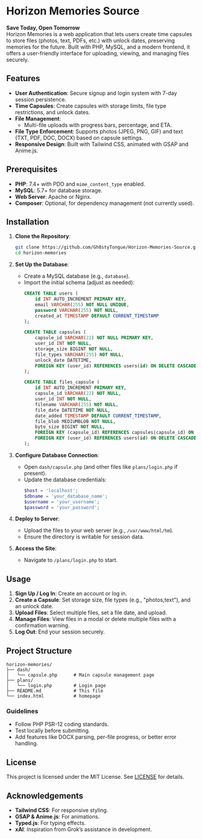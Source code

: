 # Horizon Memories Source

**Save Today, Open Tomorrow**  
Horizon Memories is a web application that lets users create time capsules to store files (photos, text, PDFs, etc.) with unlock dates, preserving memories for the future. Built with PHP, MySQL, and a modern frontend, it offers a user-friendly interface for uploading, viewing, and managing files securely.

## Features

- **User Authentication**: Secure signup and login system with 7-day session persistence.
- **Time Capsules**: Create capsules with storage limits, file type restrictions, and unlock dates.
- **File Management**:
  - Multi-file uploads with progress bars, percentage, and ETA.
- **File Type Enforcement**: Supports photos (JPEG, PNG, GIF) and text (TXT, PDF, DOC, DOCX) based on capsule settings.
- **Responsive Design**: Built with Tailwind CSS, animated with GSAP and Anime.js.

## Prerequisites

- **PHP**: 7.4+ with PDO and `mime_content_type` enabled.
- **MySQL**: 5.7+ for database storage.
- **Web Server**: Apache or Nginx.
- **Composer**: Optional, for dependency management (not currently used).

## Installation

1. **Clone the Repository**:
   ```bash
   git clone https://github.com/Gh0styTongue/Horizon-Memories-Source.git
   cd horizon-memories
   ```

2. **Set Up the Database**:
   - Create a MySQL database (e.g., `database`).
   - Import the initial schema (adjust as needed):
     ```sql
     CREATE TABLE users (
         id INT AUTO_INCREMENT PRIMARY KEY,
         email VARCHAR(255) NOT NULL UNIQUE,
         password VARCHAR(255) NOT NULL,
         created_at TIMESTAMP DEFAULT CURRENT_TIMESTAMP
     );

     CREATE TABLE capsules (
         capsule_id VARCHAR(22) NOT NULL PRIMARY KEY,
         user_id INT NOT NULL,
         storage_size BIGINT NOT NULL,
         file_types VARCHAR(255) NOT NULL,
         unlock_date DATETIME,
         FOREIGN KEY (user_id) REFERENCES users(id) ON DELETE CASCADE
     );

     CREATE TABLE files_capsule (
         id INT AUTO_INCREMENT PRIMARY KEY,
         capsule_id VARCHAR(22) NOT NULL,
         user_id INT NOT NULL,
         filename VARCHAR(255) NOT NULL,
         file_date DATETIME NOT NULL,
         date_added TIMESTAMP DEFAULT CURRENT_TIMESTAMP,
         file_blob MEDIUMBLOB NOT NULL,
         byte_size BIGINT NOT NULL,
         FOREIGN KEY (capsule_id) REFERENCES capsules(capsule_id) ON DELETE CASCADE,
         FOREIGN KEY (user_id) REFERENCES users(id) ON DELETE CASCADE
     );
     ```

3. **Configure Database Connection**:
   - Open `dash/capsule.php` (and other files like `plans/login.php` if present).
   - Update the database credentials:
     ```php
     $host = 'localhost';
     $dbname = 'your_database_name';
     $username = 'your_username';
     $password = 'your_password';
     ```

4. **Deploy to Server**:
   - Upload the files to your web server (e.g., `/var/www/html/hm`).
   - Ensure the directory is writable for session data.

5. **Access the Site**:
   - Navigate to `/plans/login.php` to start.

## Usage

1. **Sign Up / Log In**: Create an account or log in.
2. **Create a Capsule**: Set storage size, file types (e.g., "photos,text"), and an unlock date.
3. **Upload Files**: Select multiple files, set a file date, and upload.
4. **Manage Files**: View files in a modal or delete multiple files with a confirmation warning.
5. **Log Out**: End your session securely.

## Project Structure

```
horizon-memories/
├── dash/
│   └── capsule.php      # Main capsule management page
├── plans/
│   └── login.php        # Login page
├── README.md            # This file
└── index.html           # homepage
```

### Guidelines
- Follow PHP PSR-12 coding standards.
- Test locally before submitting.
- Add features like DOCX parsing, per-file progress, or better error handling.

## License

This project is licensed under the MIT License. See [LICENSE](LICENSE) for details.

## Acknowledgements

- **Tailwind CSS**: For responsive styling.
- **GSAP & Anime.js**: For animations.
- **Typed.js**: For typing effects.
- **xAI**: Inspiration from Grok’s assistance in development.
